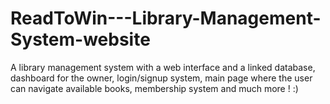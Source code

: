 # ReadToWin---Library-Management-System-website
A library management system with a web interface and a linked database, dashboard for the owner, login/signup system, main page where the user can navigate available books, membership system and much more ! :)
